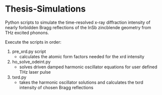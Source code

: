 # Thesis-Simulations
Python scripts to simulate the time-resolved x-ray diffraction intensity of nearly forbidden Bragg reflections of the InSb zincblende geometry from THz excited phonons.

Execute the scripts in order:
1. pre_xrd.py script
    - calculates the atomic form factors needed for the xrd intensity
2. ho_solve_odeint.py 
    - solves driven damped harmonic oscillator equations for user defined THz laser pulse
3. txrd.py 
    - takes the harmonic oscillator solutions and calculates the txrd intensity of chosen Bragg reflections
